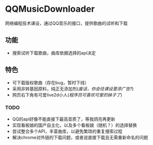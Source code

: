 # QQMusicDownloader
网络编程技术课设，通过QQ音乐的接口，提供歌曲的试听和下载

## 功能
- 搜索试听下载歌曲，曲库依据选择的api决定

## 特色
- 可下载版权歌曲（存在bug，暂时下线）
- 采用非转基因原料，纯正无添加剂(*废话，你会往课设里添广告?*)
- 网页右下角有可爱live2d小人(*程序员可喜欢可爱的妹子了*)

### TODO
- QQ的api好像不能直接下最高音质了，等我鸽完再更新
- 实现看板娘的国产自主化，以及多个看板娘（随机？）的选择替换
- 尝试整合多个API，丰富曲库，以避免繁琐的重复搜索过程
- 解决chrome对外链的下载问题，或者说直接下载且无需重新命名的问题